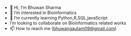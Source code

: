- 👋 Hi, I’m Bhuwan Sharma
- 👀 I’m interested in Bioinformatics 
- 🌱 I’m currently learning Python,R,SQL,javaScript
-  I’m looking to collaborate on Bioinformatics related works
- 📫 How to reach me (bhuwangautam09@gmail.com)


<!---
BhuwanShar/BhuwanShar is a ✨ special ✨ repository because its `README.md` (this file) appears on your GitHub profile.
You can click the Preview link to take a look at your changes.
--->
